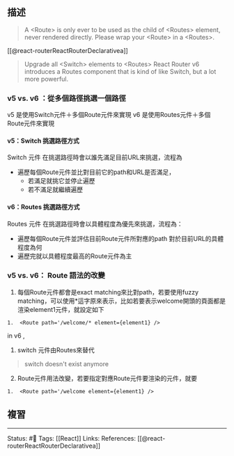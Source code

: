## 描述

> A \<Route\> is only ever to be used as the child of \<Routes\> element, never rendered directly. Please wrap your \<Route\> in a \<Routes\>.

[[@react-routerReactRouterDeclarativea]]
> Upgrade all \<Switch\> elements to \<Routes\>
> React Router v6 introduces a Routes component that is kind of like Switch, but a lot more powerful.


### v5 vs. v6 ：從多個路徑挑選一個路徑

v5 是使用Switch元件＋多個Route元件來實現
v6 是使用Routes元件＋多個Route元件來實現


####  v5：Switch 挑選路徑方式
Switch 元件 在挑選路徑時會以誰先滿足目前URL來挑選，流程為
- 遍歷每個Route元件並比對目前它的path和URL是否滿足，
	- 若滿足就挑它並停止遍歷
	- 若不滿足就繼續遍歷

#### v6：Routes 挑選路徑方式
Routes 元件 在挑選路徑時會以具體程度為優先來挑選，流程為：
- 遍歷每個Route元件並評估目前Route元件所對應的path 對於目前URL的具體程度為何
- 遍歷完就以具體程度最高的Route元件為主


### v5 vs. v6： Route 語法的改變





1. 每個Route元件都會是exact matching來比對path，若要使用fuzzy matching，可以使用*這字原來表示，比如若要表示welcome開頭的頁面都是渲染element1元件，就設定如下

```
1.  <Route path='/welcome/* element={element1} />
```


in v6 ,

1. switch 元件由Routes來替代

> switch doesn't exist anymore

2. Route元件用法改變，若要指定對應Route元件要渲染的元件，就要
```
1.  <Route path='/welcome element={element1} />
```



## 複習


---
Status: #🌱 
Tags:
[[React]]
Links:
References:
[[@react-routerReactRouterDeclarativea]]